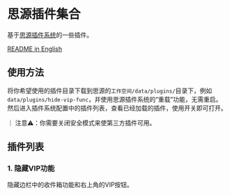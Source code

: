 # 思源插件集合
基于[思源插件系统](https://github.com/zuoez02/siyuan-plugin-system)的一些插件。

[README in English](./README.md)

## 使用方法
将你希望使用的插件目录下载到思源的`工作空间/data/plugins/`目录下，例如`data/plugins/hide-vip-func`，并使用思源插件系统的“重载”功能，无需重启。然后进入插件系统配置中的插件列表，查看已经加载的插件，使用开关即可打开。

｜ 注意⚠️：你需要关闭安全模式来使第三方插件可用。

## 插件列表
### 1. 隐藏VIP功能

隐藏边栏中的收件箱功能和右上角的VIP按钮。
